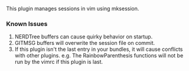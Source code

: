 This plugin manages sessions in vim using mksession.

### Known Issues

1. NERDTree buffers can cause quirky behavior on startup.
2. GITMSG buffers will overwrite the session file on commit.
3. If this plugin isn't the last entry in your bundles, it will cause conflicts with other plugins. e.g. The RainbowParenthesis functions will not be run by the vimrc if this plugin is last.

